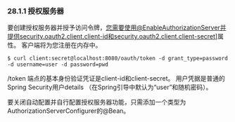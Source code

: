 ### 28.1.1 授权服务器

要创建授权服务器并授予访问令牌，您需要使用@EnableAuthorizationServer并提供security.oauth2.client.client-id和security.oauth2.client.client-secret]属性。 客户端将为您注册在内存中。

```
$ curl client:secret@localhost:8080/oauth/token -d grant_type=password -d username=user -d password=pwd
```

/token 端点的基本身份验证凭证是client-id和client-secret。 用户凭据是普通的Spring Security用户details （在Spring引导中默认为“user”和随机密码）。


要关闭自动配置并自行配置授权服务器功能，只需添加一个类型为AuthorizationServerConfigurer的@Bean。